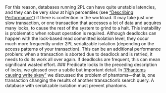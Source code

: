 
For this reason, databases running 2PL can have quite unstable latencies, and they can be very slow at
high percentiles (see [“Describing Performance”](ch01.html#sec_introduction_percentiles)) if there is contention in the workload. It
may take just one slow transaction, or one transaction that accesses a lot of data and acquires many
locks, to cause the rest of the system to grind to a halt. This instability is problematic when
robust operation is required. Although deadlocks can happen with the lock-based read committed isolation level, they occur much
more frequently under 2PL serializable isolation (depending on the access patterns of your
transaction). This can be an additional performance problem: when a transaction is aborted due to
deadlock and is retried, it needs to do its work all over again. If deadlocks are frequent, this can
mean significant wasted effort. ### Predicate locks 
In the preceding description of locks, we glossed over a subtle but important detail. In
[“Phantoms causing write skew”](#sec_transactions_phantom) we discussed the problem of phantoms—that is, one transaction
changing the results of another transaction’s search query. A database with serializable isolation
must prevent phantoms.